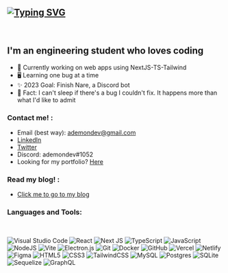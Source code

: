 <a href="https://git.io/typing-svg"><img src="https://readme-typing-svg.demolab.com?font=Fira+Code&duration=3000&pause=500&color=139C48&width=435&lines=Hey!+Welcome+to+my+profile;I+just+love+making+cool+stuff." alt="Typing SVG" /></a>
---

<br/>

## I'm an engineering student who loves coding
- 🤖 Currently working on web apps using NextJS-TS-Tailwind
- 🖥️ Learning one bug at a time
- ✨ 2023 Goal: Finish Nare, a Discord bot
- 🐞 Fact: I can't sleep if there's a bug I couldn't fix. It happens more than what I'd like to admit

### Contact me! :

- Email (best way): ademondev@gmail.com
- [LinkedIn](https://www.linkedin.com/in/alejandro-pedemonte-806131265/)
- [Twitter](https://twitter.com/ademondev)
- Discord: ademondev#1052
- Looking for my portfolio? [Here](https://alejandro-pedemonte.netlify.app)

### Read my blog! :
- [Click me to go to my blog](https://ademondev-blog.vercel.app/)

### Languages and Tools: 
<br/>

![Visual Studio Code](https://img.shields.io/badge/Visual%20Studio%20Code-0078d7.svg?style=for-the-badge&logo=visual-studio-code&logoColor=white)
![React](https://img.shields.io/badge/react-%2320232a.svg?style=for-the-badge&logo=react&logoColor=%2361DAFB)
![Next JS](https://img.shields.io/badge/Next-black?style=for-the-badge&logo=next.js&logoColor=white)
![TypeScript](https://img.shields.io/badge/typescript-%23007ACC.svg?style=for-the-badge&logo=typescript&logoColor=white)
![JavaScript](https://img.shields.io/badge/javascript-%23323330.svg?style=for-the-badge&logo=javascript&logoColor=%23F7DF1E)
![NodeJS](https://img.shields.io/badge/node.js-6DA55F?style=for-the-badge&logo=node.js&logoColor=white)
![Vite](https://img.shields.io/badge/vite-%23646CFF.svg?style=for-the-badge&logo=vite&logoColor=white)
![Electron.js](https://img.shields.io/badge/Electron-191970?style=for-the-badge&logo=Electron&logoColor=white)
![Git](https://img.shields.io/badge/git-%23F05033.svg?style=for-the-badge&logo=git&logoColor=white)
![Docker](https://img.shields.io/badge/docker-%230db7ed.svg?style=for-the-badge&logo=docker&logoColor=white)
![GitHub](https://img.shields.io/badge/github-%23121011.svg?style=for-the-badge&logo=github&logoColor=white)
![Vercel](https://img.shields.io/badge/vercel-%23000000.svg?style=for-the-badge&logo=vercel&logoColor=white)
![Netlify](https://img.shields.io/badge/netlify-%23000000.svg?style=for-the-badge&logo=netlify&logoColor=#00C7B7)
![Figma](https://img.shields.io/badge/figma-%23F24E1E.svg?style=for-the-badge&logo=figma&logoColor=white)
![HTML5](https://img.shields.io/badge/html5-%23E34F26.svg?style=for-the-badge&logo=html5&logoColor=white)
![CSS3](https://img.shields.io/badge/css3-%231572B6.svg?style=for-the-badge&logo=css3&logoColor=white)
![TailwindCSS](https://img.shields.io/badge/tailwindcss-%2338B2AC.svg?style=for-the-badge&logo=tailwind-css&logoColor=white)
![MySQL](https://img.shields.io/badge/mysql-%2300f.svg?style=for-the-badge&logo=mysql&logoColor=white)
![Postgres](https://img.shields.io/badge/postgres-%23316192.svg?style=for-the-badge&logo=postgresql&logoColor=white)
![SQLite](https://img.shields.io/badge/sqlite-%2307405e.svg?style=for-the-badge&logo=sqlite&logoColor=white)
![Sequelize](https://img.shields.io/badge/Sequelize-52B0E7?style=for-the-badge&logo=Sequelize&logoColor=white)
![GraphQL](https://img.shields.io/badge/-GraphQL-E10098?style=for-the-badge&logo=graphql&logoColor=white)
